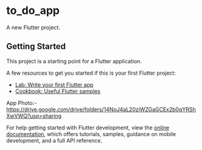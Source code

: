 # to_do_app

A new Flutter project.

## Getting Started

This project is a starting point for a Flutter application.

A few resources to get you started if this is your first Flutter project:

- [Lab: Write your first Flutter app](https://docs.flutter.dev/get-started/codelab)
- [Cookbook: Useful Flutter samples](https://docs.flutter.dev/cookbook)

App Photo:-
https://drive.google.com/drive/folders/14NoJ4aL20zjWZGaGCEx2b0qYRShXwVWQ?usp=sharing

For help getting started with Flutter development, view the
[online documentation](https://docs.flutter.dev/), which offers tutorials,
samples, guidance on mobile development, and a full API reference.

